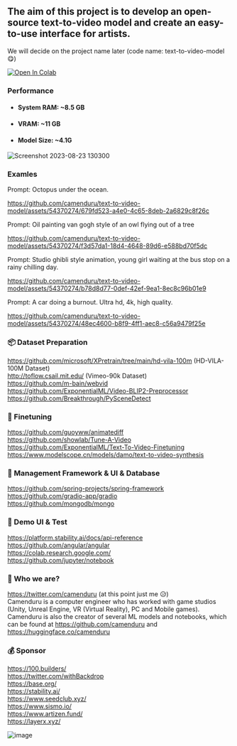 ## The aim of this project is to develop an open-source text-to-video model and create an easy-to-use interface for artists.
We will decide on the project name later (code name: text-to-video-model 😋)

[![Open In Colab](https://colab.research.google.com/assets/colab-badge.svg)](https://colab.research.google.com/github/camenduru/text-to-video-model/blob/main/test.ipynb)

### Performance
- #### System RAM: ~8.5 GB
- #### VRAM: ~11 GB
- #### Model Size: ~4.1G
![Screenshot 2023-08-23 130300](https://github.com/camenduru/text-to-video-model/assets/54370274/20efb1d4-1b13-4e77-b64f-109704b43d23)

### Examles
Prompt: Octopus under the ocean.

https://github.com/camenduru/text-to-video-model/assets/54370274/679fd523-a4e0-4c65-8deb-2a6829c8f26c

Prompt: Oil painting van gogh style of an owl flying out of a tree

https://github.com/camenduru/text-to-video-model/assets/54370274/f3d57da1-18d4-4648-89d6-e588bd70f5dc

Prompt: Studio ghibli style animation, young girl waiting at the bus stop on a rainy chilling day.

https://github.com/camenduru/text-to-video-model/assets/54370274/b78d8d77-0def-42ef-9ea1-8ec8c96b01e9

Prompt: A car doing a burnout. Ultra hd, 4k, high quality.

https://github.com/camenduru/text-to-video-model/assets/54370274/48ec4600-b8f9-4ff1-aec8-c56a9479f25e

### 📦 Dataset Preparation
https://github.com/microsoft/XPretrain/tree/main/hd-vila-100m (HD-VILA-100M Dataset) <br />
http://toflow.csail.mit.edu/ (Vimeo-90k Dataset) <br /> 
https://github.com/m-bain/webvid <br />
https://github.com/ExponentialML/Video-BLIP2-Preprocessor <br />
https://github.com/Breakthrough/PySceneDetect <br />

### 🍱 Finetuning
https://github.com/guoyww/animatediff <br />
https://github.com/showlab/Tune-A-Video <br />
https://github.com/ExponentialML/Text-To-Video-Finetuning <br />
https://www.modelscope.cn/models/damo/text-to-video-synthesis <br />

### 📅 Management Framework & UI & Database
https://github.com/spring-projects/spring-framework <br />
https://github.com/gradio-app/gradio <br /> 
https://github.com/mongodb/mongo <br />

### 🎴 Demo UI & Test
https://platform.stability.ai/docs/api-reference <br />
https://github.com/angular/angular <br />
https://colab.research.google.com/ <br />
https://github.com/jupyter/notebook <br />

### 🎎 Who we are?
https://twitter.com/camenduru (at this point just me 😥)  <br />
Camenduru is a computer engineer who has worked with game studios (Unity, Unreal Engine, VR (Virtual Reality), PC and Mobile games).  <br />
Camenduru is also the creator of several ML models and notebooks, which can be found at https://github.com/camenduru and https://huggingface.co/camenduru  <br />

### 💰 Sponsor
https://100.builders/ <br />
https://twitter.com/withBackdrop <br />
https://base.org/ <br />
https://stability.ai/ <br />
https://www.seedclub.xyz/ <br />
https://www.sismo.io/ <br />
https://www.artizen.fund/ <br />
https://layerx.xyz/ <br />

![image](https://github.com/camenduru/text-to-video-model/assets/54370274/32668c38-305f-4697-9c4b-17f9826fc25c)
